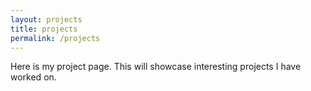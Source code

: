 ```yaml
---
layout: projects
title: projects
permalink: /projects
---
```


Here is my project page. This will showcase interesting projects I have worked on.